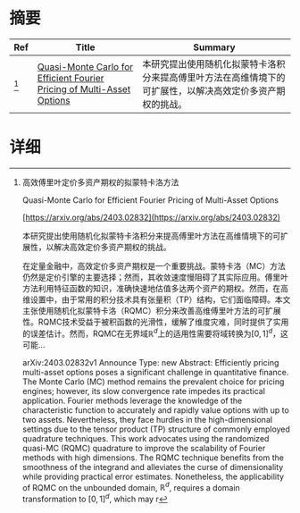 # 摘要

| Ref | Title | Summary |
| --- | --- | --- |
| [^1] | [Quasi-Monte Carlo for Efficient Fourier Pricing of Multi-Asset Options](https://arxiv.org/abs/2403.02832) | 本研究提出使用随机化拟蒙特卡洛积分来提高傅里叶方法在高维情境下的可扩展性，以解决高效定价多资产期权的挑战。 |

# 详细

[^1]: 高效傅里叶定价多资产期权的拟蒙特卡洛方法

    Quasi-Monte Carlo for Efficient Fourier Pricing of Multi-Asset Options

    [https://arxiv.org/abs/2403.02832](https://arxiv.org/abs/2403.02832)

    本研究提出使用随机化拟蒙特卡洛积分来提高傅里叶方法在高维情境下的可扩展性，以解决高效定价多资产期权的挑战。

    

    在定量金融中，高效定价多资产期权是一个重要挑战。蒙特卡洛（MC）方法仍然是定价引擎的主要选择；然而，其收敛速度慢阻碍了其实际应用。傅里叶方法利用特征函数的知识，准确快速地估值多达两个资产的期权。然而，在高维设置中，由于常用的积分技术具有张量积（TP）结构，它们面临障碍。本文主张使用随机化拟蒙特卡洛（RQMC）积分来改善高维傅里叶方法的可扩展性。RQMC技术受益于被积函数的光滑性，缓解了维度灾难，同时提供了实用的误差估计。然而，RQMC在无界域$\mathbb{R}^d$上的适用性需要将域转换为$[0,1]^d$，这可能...

    arXiv:2403.02832v1 Announce Type: new  Abstract: Efficiently pricing multi-asset options poses a significant challenge in quantitative finance. The Monte Carlo (MC) method remains the prevalent choice for pricing engines; however, its slow convergence rate impedes its practical application. Fourier methods leverage the knowledge of the characteristic function to accurately and rapidly value options with up to two assets. Nevertheless, they face hurdles in the high-dimensional settings due to the tensor product (TP) structure of commonly employed quadrature techniques. This work advocates using the randomized quasi-MC (RQMC) quadrature to improve the scalability of Fourier methods with high dimensions. The RQMC technique benefits from the smoothness of the integrand and alleviates the curse of dimensionality while providing practical error estimates. Nonetheless, the applicability of RQMC on the unbounded domain, $\mathbb{R}^d$, requires a domain transformation to $[0,1]^d$, which may r
    

